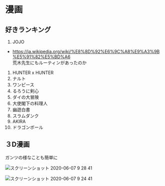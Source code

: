 
# 漫画

## 好きランキング

1. JOJO  
  - https://ja.wikipedia.org/wiki/%E8%8D%92%E6%9C%A8%E9%A3%9B%E5%91%82%E5%BD%A6  
  荒木先生にもルーティンがあったのか
1. HUNTER x HUNTER
1. ナルト
1. ワンピース
1. るろうに剣心
1. ダイの大冒険
1. 大使閣下の料理人
1. 幽遊白書
1. スラムダンク
1. AKIRA
1. ドラゴンボール


## ３D漫画

ガンツの様なことも簡単に

![スクリーンショット 2020-06-07 9 28 41](https://user-images.githubusercontent.com/1782095/83957260-869f2880-a8a1-11ea-998a-4d85f926e746.png)

![スクリーンショット 2020-06-07 9 24 41](https://user-images.githubusercontent.com/1782095/83957267-8e5ecd00-a8a1-11ea-8063-0d65717c80c2.png)
